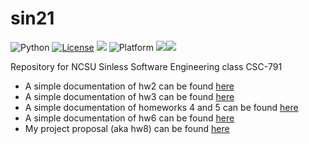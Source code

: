# sin21
<img alt="Python" src="https://img.shields.io/badge/python-3.9-blue"> <a href="https://github.com/andre-motta/sin21/blob/main/LICENSE"><img 
alt="License" src="https://img.shields.io/badge/license-unlicense-red"></a> <img 
src="https://img.shields.io/badge/purpose-ai%20,%20se-blueviolet"> <img 
alt="Platform" src="https://img.shields.io/badge/platform-osx,%20linux,%20windows-lightgrey"> <a 
href="https://github.com/andre-motta/sin21/actions"><img src="https://github.com/andre-motta/sin21/actions/workflows/python-app.yml/badge.svg"></a><a 
href="https://zenodo.org/record/5565111#.YWWyttrMIuU"><img src="https://zenodo.org/badge/DOI/10.5281/zenodo.5565111.svg"></a>

Repository for NCSU Sinless Software Engineering class CSC-791

* A simple documentation of hw2 can be found [here](https://alustos.us/sin21/hw2)
* A simple documentation of hw3 can be found [here](https://alustos.us/sin21/hw3)
* A simple documentation of homeworks 4 and 5 can be found [here](https://alustos.us/sin21/hw4and5)
* A simple documentation of hw6 can be found [here](https://alustos.us/sin21/hw6)
* My project proposal (aka hw8) can be found [here](https://alustos.us/sin21/Project_Proposal_Sin21.pdf)



